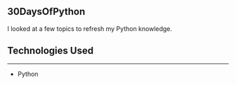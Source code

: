 <h1></h1>
<h2>30DaysOfPython</h2><p>I looked at a few topics to refresh my Python knowledge.</p><h2>Technologies Used</h2>
<hr><ul>
<li>Python</li>
</ul>
